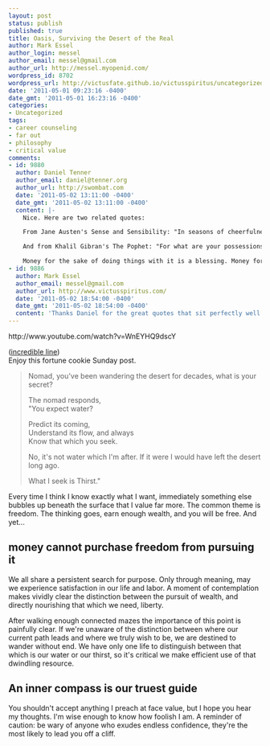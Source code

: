 ```yaml
---
layout: post
status: publish
published: true
title: Oasis, Surviving the Desert of the Real
author: Mark Essel
author_login: messel
author_email: messel@gmail.com
author_url: http://messel.myopenid.com/
wordpress_id: 8702
wordpress_url: http://victusfate.github.io/victusspiritus/uncategorized/2011/05/01/oasis-surviving-the-desert-of-the-real/
date: '2011-05-01 09:23:16 -0400'
date_gmt: '2011-05-01 16:23:16 -0400'
categories:
- Uncategorized
tags:
- career counseling
- far out
- philosophy
- critical value
comments:
- id: 9880
  author: Daniel Tenner
  author_email: daniel@tenner.org
  author_url: http://swombat.com
  date: '2011-05-02 13:11:00 -0400'
  date_gmt: '2011-05-02 13:11:00 -0400'
  content: |-
    Nice. Here are two related quotes:

    From Jane Austen's Sense and Sensibility: "In seasons of cheerfulness, no temper could be more cheerful than hers, or possess, in a greater degree, that sanguine expectation of happiness which is happiness itself."

    And from Khalil Gibran's The Pophet: "For what are your possessions but things you keep and guard for fear you may need them to morrow? And to-morrow, what shall to-morrow bring to the ovcr-prudent dog burying bones in the trackless sand as he follows the pilgrims to the holy city? And what is fear of need but need itself? Is not dread of thirst when your well is full, the thirst that is unquenchable?"

    Money for the sake of doing things with it is a blessing. Money for its own sake is a curse.
- id: 9886
  author: Mark Essel
  author_email: messel@gmail.com
  author_url: http://www.victusspiritus.com/
  date: '2011-05-02 18:54:00 -0400'
  date_gmt: '2011-05-02 18:54:00 -0400'
  content: 'Thanks Daniel for the great quotes that sit perfectly well with the topic. '
---
```

<p>http://www.youtube.com/watch?v=WnEYHQ9dscY</p>
<p>(<a href="http://www.youtube.com/watch?v=WnEYHQ9dscY#t=02m17s">incredible line</a>)<br />
Enjoy this fortune cookie Sunday post.</p>
<blockquote><p>
Nomad, you've been wandering the desert for decades, what is your secret? </p>
<p>The nomad responds,<br />
"You expect water?</p>
<p>Predict its coming,<br />
Understand its flow, and always<br />
Know that which you seek.</p>
<p>No, it's not water which I'm after. If it were I would have left the desert long ago. </p>
<p>What I seek is Thirst."</p>
</blockquote>
<p>Every time I think I know exactly what I want, immediately something else bubbles up beneath the surface that I value far more. The common theme is freedom. The thinking goes, earn enough wealth, and you will be free. And yet...</p>
<h2>money cannot purchase freedom from pursuing it</h2>
<p>We all share a persistent search for purpose. Only through meaning, may we experience satisfaction in our life and labor. A moment of contemplation makes vividly clear the distinction between the pursuit of wealth, and directly nourishing that which we need, liberty. </p>
<p>After walking enough connected mazes the importance of this point is painfully clear. If we're unaware of the distinction between where our current path leads and where we truly wish to be, we are destined to wander without end. We have only one life to distinguish between that which is our water or our thirst, so it's critical we make efficient use of that dwindling resource.   </p>
<h2>An inner compass is our truest guide</h2>
<p>You shouldn't accept anything I preach at face value, but I hope you hear my thoughts. I'm wise enough to know how foolish I am. A reminder of caution: be wary of anyone who exudes endless confidence, they're the most likely to lead you off a cliff.</p>
